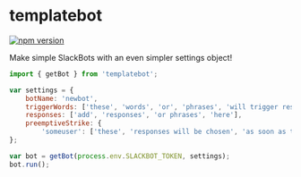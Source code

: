 # templatebot

[![npm version](https://badge.fury.io/js/templatebot.svg)](https://badge.fury.io/js/templatebot)

Make simple SlackBots with an even simpler settings object!

```javascript
import { getBot } from 'templatebot';

var settings = {
    botName: 'newbot',
    triggerWords: ['these', 'words', 'or', 'phrases', 'will trigger responses'],
    responses: ['add', 'responses', 'or phrases', 'here'],
    preemptiveStrike: {
        'someuser': ['these', 'responses will be chosen', 'as soon as this user', 'starts typing']
};

var bot = getBot(process.env.SLACKBOT_TOKEN, settings);
bot.run();
```

